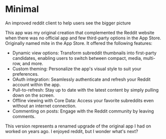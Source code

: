 # Minimal
An improved reddit client to help users see the bigger picture

This app was my original creation that complemented the Reddit website when there was no official app and few third-party options in the App Store. Originally named mite in the App Store. It offered the following features:

- Dynamic view options: Transform subreddit thumbnails into first-party candidates, enabling users to switch between compact, media, multi-row, and more.
- Custom theming: Personalize the app's visual style to suit your preferences.
- OAuth integration: Seamlessly authenticate and refresh your Reddit account within the app.
- Pull-to-refresh: Stay up to date with the latest content by simply pulling down on the screen.
- Offline viewing with Core Data: Access your favorite subreddits even without an internet connection.
- Commenting on posts: Engage with the Reddit community by leaving comments.

This version represents a renamed upgrade of the original app I had on worked on years ago. I enjoyed reddit, but I wonder what's next? 
